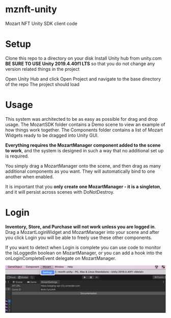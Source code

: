 # mznft-unity
Mozart NFT Unity SDK client code

# Setup
Clone this repo to a directory on your disk
Install Unity hub from unity.com
**BE SURE TO USE Unity 2019.4.40f1 LTS** so that you do not change any version related things in the project

Open Unity Hub and click Open Project and navigate to the base directory of the repo
The project should load



# Usage
This system was architected to be as easy as possible for drag and drop usage.
The MozartSDK folder contains a Demo scene to view an example of how things work together.
The Components folder contains a list of Mozart Widgets ready to be dragged into Unity GUI.

**Everything requires the MozartManager component added to the scene to work**, and the system is designed in such a way that no additional set up is required.

You simply drag a MozartManager onto the scene, and then drag as many additional components as you want.  They will automatically bind to one another when enabled.  

It is important that you **only create one MozartManager - it is a singleton**, and it will persist across scenes with DoNotDestroy.

# Login
**Inventory, Store, and Purchase will not work unless you are logged in**.  Drag a MozartLoginWidget and MozartManager into your scene and after you click Login you will be able to freely use these other components.

If you want to detect when Login is complete you can use code to monitor the IsLoggedIn boolean on MozartManager, or you can add a hook into the onLoginCompleteEvent delegate on MozartManager.


![Configure Settings](/Assets/MozartSDK/docs/img/step0_configure_mozart_settings.png)
